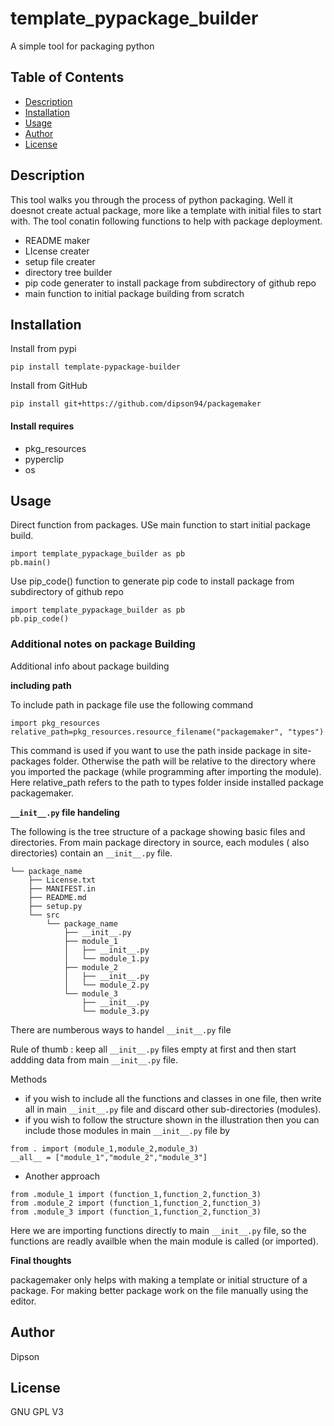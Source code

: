 # template_pypackage_builder
A simple tool for packaging python
## Table of Contents
    
- [Description](#description)
- [Installation](#installation)
- [Usage](#usage)
- [Author](#author)
- [License](#license)
    
## Description
This tool walks you through the process of python packaging. Well it doesnot create actual package, more like a template with initial files to start with. The tool conatin following functions to help with package deployment.

* README maker
* LIcense creater
* setup file creater
* directory tree builder
* pip code generater to install package from subdirectory of github repo
* main function to initial package building from scratch 

## Installation

Install from pypi

```
pip install template-pypackage-builder 
```

Install from GitHub

```
pip install git+https://github.com/dipson94/packagemaker
```

#### Install requires

* pkg_resources
* pyperclip
* os

## Usage

Direct function from packages. USe main function to start initial package build.

```
import template_pypackage_builder as pb
pb.main()
```
Use pip_code() function to generate pip code to install package from subdirectory of github repo
```
import template_pypackage_builder as pb
pb.pip_code()
```
### Additional notes on package Building
Additional info about package building

**including path**

To include path in package file use the following command
```
import pkg_resources
relative_path=pkg_resources.resource_filename("packagemaker", "types")
```
This command is used if you want to use the path inside package in site-packages folder. Otherwise the path will be relative to the directory where you imported the package (while programming after importing the module).
Here relative_path refers to the path to types folder inside installed package packagemaker.

**`__init__.py` file handeling**

The following is the tree structure of a package showing basic files and directories. From main package directory in source, each modules ( also directories) contain an `__init__.py` file.
```
└── package_name
    ├── License.txt
    ├── MANIFEST.in
    ├── README.md
    ├── setup.py
    └── src
        └── package_name
            ├── __init__.py
            ├── module_1
            │   ├── __init__.py
            │   └── module_1.py
            ├── module_2
            │   ├── __init__.py
            │   └── module_2.py
            └── module_3
                ├── __init__.py
                └── module_3.py
```


There are numberous ways to handel  `__init__.py` file

Rule of thumb : keep all  `__init__.py` files empty at first and then start addding data from main  `__init__.py` file.

Methods

* if you wish to include all the functions and classes in one file, then write all in main  `__init__.py` file and discard other sub-directories (modules).
* if you wish to follow the structure shown in the illustration then you can include those modules in main  `__init__.py` file by 
```
from . import (module_1,module_2,module_3)
__all__ = ["module_1","module_2","module_3"]

```
* Another approach
```
from .module_1 import (function_1,function_2,function_3)
from .module_2 import (function_1,function_2,function_3)
from .module_3 import (function_1,function_2,function_3)
```
Here we are importing functions directly to main `__init__.py` file, so the functions are readly availble when the main module is called (or imported).

**Final thoughts**

packagemaker only helps with making a template or initial structure of a package. For making better package work on the file manually using the editor.

## Author

Dipson

## License

GNU GPL V3